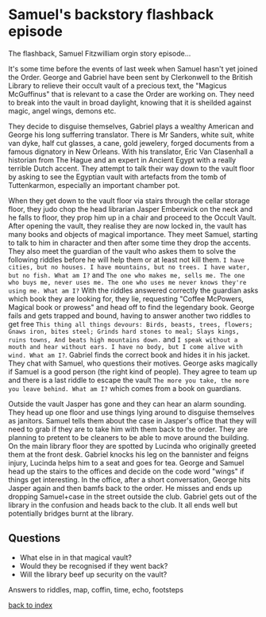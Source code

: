 # Samuel's backstory flashback episode

The flashback, Samuel Fitzwilliam orgin story episode...

It's some time before the events of last week when Samuel hasn't yet joined the Order. George and Gabriel have been sent by Clerkonwell to the British Library to relieve their occult vault of a precious text, the "Magicus McGuffinus" that is relevant to a case the Order are working on. They need to break into the vault in broad daylight, knowing that it is sheilded against magic, angel wings, demons etc.

They decide to disguise themselves, Gabriel plays a wealthy American and George his long sufferring translator. There is Mr Sanders, white suit, white van dyke, half cut glasses, a cane, gold jewelery, forged documents from a famous dignatory in New Orleans. With his translator, Eric Van Clasenhall a historian from The Hague and an expert in Ancient Egypt with a really terrible Dutch accent. They attempt to talk their way down to the vault floor by asking to see the Egyptian vault with artefacts from the tomb of Tuttenkarmon, especially an important chamber pot.

When they get down to the vault floor via stairs through the cellar storage floor, they judo chop the head librarian Jasper Emberwick on the neck and he falls to floor, they prop him up in a chair and proceed to the Occult Vault. After opening the vault, they realise they are now locked in, the vault has many books and objects of magical importance. They meet Samuel, starting to talk to him in character and then after some time they drop the accents. They also meet the guardian of the vault who askes them to solve the following riddles before he will help them or at least not kill them. `I have cities, but no houses. I have mountains, but no trees. I have water, but no fish. What am I?` and `The one who makes me, sells me. The one who buys me, never uses me. The one who uses me never knows they're using me. What am I?` With the riddles answered correctly the guardian asks which book they are looking for, they lie, requesting "Coffee McPowers, Magical book or prowess" and head off to find the legendary book. George fails and gets trapped and bound, having to answer another two riddles to get free `This thing all things devours: Birds, beasts, trees, flowers; Gnaws iron, bites steel; Grinds hard stones to meal; Slays kings, ruins towns, And beats high mountains down.` and `I speak without a mouth and hear without ears. I have no body, but I come alive with wind. What am I?`. Gabriel finds the correct book and hides it in his jacket. They chat with Samuel, who questions their motives. George asks magically if Samuel is a good person (the right kind of people). They agree to team up and there is a last riddle to escape the vault `The more you take, the more you leave behind. What am I?` which comes from a book on guardians.

Outside the vault Jasper has gone and they can hear an alarm sounding. They head up one floor and use things lying around to disguise themselves as janitors. Samuel tells them about the case in Jasper's office that they will need to grab if they are to take him with them back to the order. They are planning to pretent to be cleaners to be able to move around the building. On the main library floor they are spotted by Lucinda who originally greeted them at the front desk. Gabriel knocks his leg on the bannister and feigns injury, Lucinda helps him to a seat and goes for tea. George and Samuel head up the stairs to the offices and decide on the code word "wings" if things get interesting. In the office, after a short conversation, George hits Jasper again and then bamfs back to the order. He misses and ends up dropping Samuel+case in the street outside the club. Gabriel gets out of the library in the confusion and heads back to the club. It all ends well but potentially bridges burnt at the library.

## Questions
* What else in in that magical vault?  
* Would they be recognised if they went back?  
* Will the library beef up security on the vault?  

Answers to riddles, map, coffin, time, echo, footsteps  

[back to index](index)